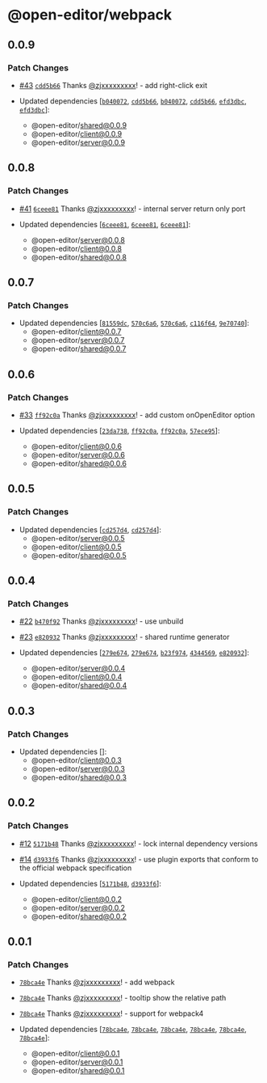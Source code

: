# @open-editor/webpack

## 0.0.9

### Patch Changes

- [#43](https://github.com/zjxxxxxxxxx/open-editor/pull/43) [`cdd5b66`](https://github.com/zjxxxxxxxxx/open-editor/commit/cdd5b66f9aba3f61a4b975fb393e1728fc254c96) Thanks [@zjxxxxxxxxx](https://github.com/zjxxxxxxxxx)! - add right-click exit

- Updated dependencies [[`b040072`](https://github.com/zjxxxxxxxxx/open-editor/commit/b0400723c557cf7dff208390e96842a479af646b), [`cdd5b66`](https://github.com/zjxxxxxxxxx/open-editor/commit/cdd5b66f9aba3f61a4b975fb393e1728fc254c96), [`b040072`](https://github.com/zjxxxxxxxxx/open-editor/commit/b0400723c557cf7dff208390e96842a479af646b), [`cdd5b66`](https://github.com/zjxxxxxxxxx/open-editor/commit/cdd5b66f9aba3f61a4b975fb393e1728fc254c96), [`efd3dbc`](https://github.com/zjxxxxxxxxx/open-editor/commit/efd3dbc137bc3285eeda0237fab8cbf24b876bfa), [`efd3dbc`](https://github.com/zjxxxxxxxxx/open-editor/commit/efd3dbc137bc3285eeda0237fab8cbf24b876bfa)]:
  - @open-editor/shared@0.0.9
  - @open-editor/client@0.0.9
  - @open-editor/server@0.0.9

## 0.0.8

### Patch Changes

- [#41](https://github.com/zjxxxxxxxxx/open-editor/pull/41) [`6ceee81`](https://github.com/zjxxxxxxxxx/open-editor/commit/6ceee816b7af015a5dac3397b50adcb498335da7) Thanks [@zjxxxxxxxxx](https://github.com/zjxxxxxxxxx)! - internal server return only port

- Updated dependencies [[`6ceee81`](https://github.com/zjxxxxxxxxx/open-editor/commit/6ceee816b7af015a5dac3397b50adcb498335da7), [`6ceee81`](https://github.com/zjxxxxxxxxx/open-editor/commit/6ceee816b7af015a5dac3397b50adcb498335da7), [`6ceee81`](https://github.com/zjxxxxxxxxx/open-editor/commit/6ceee816b7af015a5dac3397b50adcb498335da7)]:
  - @open-editor/server@0.0.8
  - @open-editor/client@0.0.8
  - @open-editor/shared@0.0.8

## 0.0.7

### Patch Changes

- Updated dependencies [[`81559dc`](https://github.com/zjxxxxxxxxx/open-editor/commit/81559dc7ef465fb8286c2ba71136c758bbd4bf0d), [`570c6a6`](https://github.com/zjxxxxxxxxx/open-editor/commit/570c6a6a5cd65caf05075113ad29f9a29804f1c7), [`570c6a6`](https://github.com/zjxxxxxxxxx/open-editor/commit/570c6a6a5cd65caf05075113ad29f9a29804f1c7), [`c116f64`](https://github.com/zjxxxxxxxxx/open-editor/commit/c116f64075c024557228e90063a625fe59f9c87f), [`9e70740`](https://github.com/zjxxxxxxxxx/open-editor/commit/9e707404bf99a1cb6038cfeb0b55afa05df9db7a)]:
  - @open-editor/client@0.0.7
  - @open-editor/server@0.0.7
  - @open-editor/shared@0.0.7

## 0.0.6

### Patch Changes

- [#33](https://github.com/zjxxxxxxxxx/open-editor/pull/33) [`ff92c0a`](https://github.com/zjxxxxxxxxx/open-editor/commit/ff92c0a04ee61656d62ab2340aeadb57eb77d045) Thanks [@zjxxxxxxxxx](https://github.com/zjxxxxxxxxx)! - add custom onOpenEditor option

- Updated dependencies [[`23da738`](https://github.com/zjxxxxxxxxx/open-editor/commit/23da738c3a64c62ad01ab68efd0cfa6b0ecc6f6e), [`ff92c0a`](https://github.com/zjxxxxxxxxx/open-editor/commit/ff92c0a04ee61656d62ab2340aeadb57eb77d045), [`ff92c0a`](https://github.com/zjxxxxxxxxx/open-editor/commit/ff92c0a04ee61656d62ab2340aeadb57eb77d045), [`57ece95`](https://github.com/zjxxxxxxxxx/open-editor/commit/57ece9573c8005f630311be7b6113cc3470dca27)]:
  - @open-editor/client@0.0.6
  - @open-editor/server@0.0.6
  - @open-editor/shared@0.0.6

## 0.0.5

### Patch Changes

- Updated dependencies [[`cd257d4`](https://github.com/zjxxxxxxxxx/open-editor/commit/cd257d4f9376082e2e6f83be0504234c7bf67030), [`cd257d4`](https://github.com/zjxxxxxxxxx/open-editor/commit/cd257d4f9376082e2e6f83be0504234c7bf67030)]:
  - @open-editor/server@0.0.5
  - @open-editor/client@0.0.5
  - @open-editor/shared@0.0.5

## 0.0.4

### Patch Changes

- [#22](https://github.com/zjxxxxxxxxx/open-editor/pull/22) [`b470f92`](https://github.com/zjxxxxxxxxx/open-editor/commit/b470f92fe88dae69d42c9a1e81708271cf5ab0d7) Thanks [@zjxxxxxxxxx](https://github.com/zjxxxxxxxxx)! - use unbuild

- [#23](https://github.com/zjxxxxxxxxx/open-editor/pull/23) [`e820932`](https://github.com/zjxxxxxxxxx/open-editor/commit/e8209328f2c698807dbd5030b3ae011cd3ca6d67) Thanks [@zjxxxxxxxxx](https://github.com/zjxxxxxxxxx)! - shared runtime generator

- Updated dependencies [[`279e674`](https://github.com/zjxxxxxxxxx/open-editor/commit/279e674acb321e5fb25bdce61b106acfb08f4e59), [`279e674`](https://github.com/zjxxxxxxxxx/open-editor/commit/279e674acb321e5fb25bdce61b106acfb08f4e59), [`b23f974`](https://github.com/zjxxxxxxxxx/open-editor/commit/b23f974b92bed3a4f7edc8e0affd856947755d3b), [`4344569`](https://github.com/zjxxxxxxxxx/open-editor/commit/43445694a3c0b286be62e9caa06e340a0dba72c1), [`e820932`](https://github.com/zjxxxxxxxxx/open-editor/commit/e8209328f2c698807dbd5030b3ae011cd3ca6d67)]:
  - @open-editor/server@0.0.4
  - @open-editor/client@0.0.4
  - @open-editor/shared@0.0.4

## 0.0.3

### Patch Changes

- Updated dependencies []:
  - @open-editor/client@0.0.3
  - @open-editor/server@0.0.3
  - @open-editor/shared@0.0.3

## 0.0.2

### Patch Changes

- [#12](https://github.com/zjxxxxxxxxx/open-editor/pull/12) [`5171b48`](https://github.com/zjxxxxxxxxx/open-editor/commit/5171b4898dda2abe5a16be030894a310d1acd6e0) Thanks [@zjxxxxxxxxx](https://github.com/zjxxxxxxxxx)! - lock internal dependency versions

- [#14](https://github.com/zjxxxxxxxxx/open-editor/pull/14) [`d3933f6`](https://github.com/zjxxxxxxxxx/open-editor/commit/d3933f6634d70aa135fb47ac114d25afa5708759) Thanks [@zjxxxxxxxxx](https://github.com/zjxxxxxxxxx)! - use plugin exports that conform to the official webpack specification

- Updated dependencies [[`5171b48`](https://github.com/zjxxxxxxxxx/open-editor/commit/5171b4898dda2abe5a16be030894a310d1acd6e0), [`d3933f6`](https://github.com/zjxxxxxxxxx/open-editor/commit/d3933f6634d70aa135fb47ac114d25afa5708759)]:
  - @open-editor/client@0.0.2
  - @open-editor/server@0.0.2
  - @open-editor/shared@0.0.2

## 0.0.1

### Patch Changes

- [`78bca4e`](https://github.com/zjxxxxxxxxx/open-editor/commit/78bca4e54dab336eafada30980b96b3c9e6a3ce7) Thanks [@zjxxxxxxxxx](https://github.com/zjxxxxxxxxx)! - add webpack

- [`78bca4e`](https://github.com/zjxxxxxxxxx/open-editor/commit/78bca4e54dab336eafada30980b96b3c9e6a3ce7) Thanks [@zjxxxxxxxxx](https://github.com/zjxxxxxxxxx)! - tooltip show the relative path

- [`78bca4e`](https://github.com/zjxxxxxxxxx/open-editor/commit/78bca4e54dab336eafada30980b96b3c9e6a3ce7) Thanks [@zjxxxxxxxxx](https://github.com/zjxxxxxxxxx)! - support for webpack4

- Updated dependencies [[`78bca4e`](https://github.com/zjxxxxxxxxx/open-editor/commit/78bca4e54dab336eafada30980b96b3c9e6a3ce7), [`78bca4e`](https://github.com/zjxxxxxxxxx/open-editor/commit/78bca4e54dab336eafada30980b96b3c9e6a3ce7), [`78bca4e`](https://github.com/zjxxxxxxxxx/open-editor/commit/78bca4e54dab336eafada30980b96b3c9e6a3ce7), [`78bca4e`](https://github.com/zjxxxxxxxxx/open-editor/commit/78bca4e54dab336eafada30980b96b3c9e6a3ce7), [`78bca4e`](https://github.com/zjxxxxxxxxx/open-editor/commit/78bca4e54dab336eafada30980b96b3c9e6a3ce7), [`78bca4e`](https://github.com/zjxxxxxxxxx/open-editor/commit/78bca4e54dab336eafada30980b96b3c9e6a3ce7)]:
  - @open-editor/client@0.0.1
  - @open-editor/server@0.0.1
  - @open-editor/shared@0.0.1
